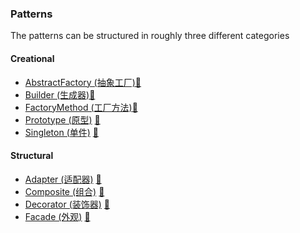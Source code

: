 ### Patterns


The patterns can be structured in roughly three different categories


#### Creational
* [AbstractFactory (抽象工厂)](Creational/AbstractFactory)[:notebook:](http://en.wikipedia.org/wiki/Abstract_factory_pattern)
* [Builder (生成器)](Creational/Builder)[:notebook:](http://en.wikipedia.org/wiki/Builder_pattern)
* [FactoryMethod (工厂方法)](Creational/FactoryMethod)[:notebook:](http://en.wikipedia.org/wiki/Factory_method_pattern)
* [Prototype (原型)](Creational/Prototype) [:notebook:](http://en.wikipedia.org/wiki/Prototype_pattern)
* [Singleton (单件)](Creational/Singleton) [:notebook:](http://en.wikipedia.org/wiki/Singleton_pattern)

#### Structural
* [Adapter (适配器)](Structural/Adapter) [:notebook:](http://en.wikipedia.org/wiki/Adapter_pattern)
* [Composite (组合)](Structural/Composite) [:notebook:](http://en.wikipedia.org/wiki/Composite_pattern)
* [Decorator (装饰器)](Structural/Decorator) [:notebook:](http://en.wikipedia.org/wiki/Decorator_pattern)
* [Facade (外观)](Structural/Facade) [:notebook:](http://en.wikipedia.org/wiki/Facade_pattern)



